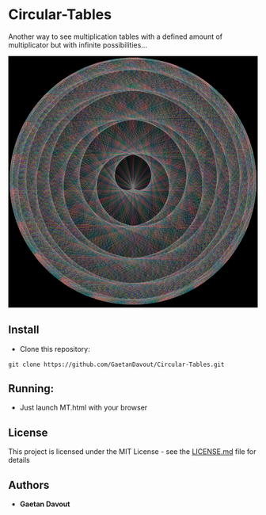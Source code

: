 # Circular-Tables
Another way to see multiplication tables with a defined amount of multiplicator but with infinite possibilities...






![](ex.png)


## Install
* Clone this repository:
```
git clone https://github.com/GaetanDavout/Circular-Tables.git
```


## Running:

* Just launch MT.html with your browser


## License

This project is licensed under the MIT License - see the [LICENSE.md](LICENSE.md) file for details


## Authors

* **Gaetan Davout**
